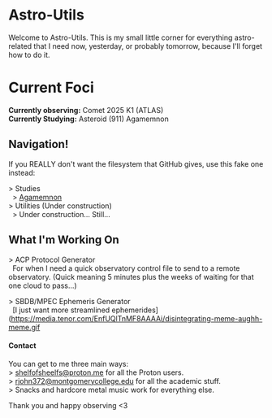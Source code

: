 # Astro-Utils

Welcome to Astro-Utils. This is my small little corner for everything astro-related that I need now, yesterday, or probably tomorrow, because I'll forget how to do it.

# Current Foci

**Currently observing:** Comet 2025 K1 (ATLAS)  
**Currently Studying:** Asteroid (911) Agamemnon

## Navigation!

If you REALLY don't want the filesystem that GitHub gives, use this fake one instead:

\> Studies  
&nbsp; \> [Agamemnon](https://www.github.com/ShelfofSheElfs/Astro-Utils/Agamemnon-Study)  
\> Utilities (Under construction)  
&nbsp; \> Under construction... Still...  

## What I'm Working On

\> ACP Protocol Generator  
&nbsp; For when I need a quick observatory control file to send to a remote observatory. (Quick meaning 5 minutes plus the weeks of waiting for that one cloud to pass...)  

\> SBDB/MPEC Ephemeris Generator  
&nbsp; [I just want more streamlined ephemerides](https://media.tenor.com/EnfUQlTnMF8AAAAi/disintegrating-meme-aughh-meme.gif

#### Contact

You can get to me three main ways:  
\> <shelfofsheelfs@proton.me> for all the Proton users.  
\> <rjohn372@montgomerycollege.edu> for all the academic stuff.  
\> Snacks and hardcore metal music work for everything else.  

Thank you and happy observing \<3
